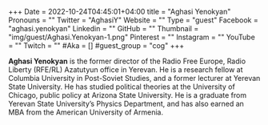 +++
Date = 2022-10-24T04:45:01+04:00
title = "Aghasi Yenokyan"
Pronouns = ""
Twitter = "AghasiY"
Website = ""
Type = "guest"
Facebook = "aghasi.yenokyan"
Linkedin = ""
GitHub = ""
Thumbnail = "img/guest/Aghasi.Yenokyan-1.png"
Pinterest = ""
Instagram = ""
YouTube = ""
Twitch = ""
#Aka = []
#guest_group = "cog"
+++

__Aghasi Yenokyan__ is the former director of the Radio Free Europe, Radio Liberty (RFE/RL) Azatutyun office in Yerevan. He is a research fellow at Columbia University in Post-Soviet Studies, and a former lecturer at Yerevan State University. He has studied political theories at the University of Chicago, public policy at Arizona State University. He is a graduate from Yerevan State University’s Physics Department, and has also earned an MBA from the American University of Armenia.
